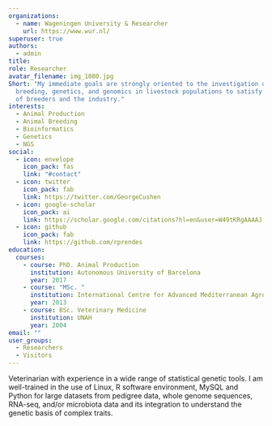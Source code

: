 ```yaml
---
organizations:
  - name: Wageningen University & Researcher
    url: https://www.wur.nl/
superuser: true
authors:
  - admin
title:
role: Researcher
avatar_filename: img_1080.jpg
Short: "My immediate goals are strongly oriented to the investigation on animal
  breeding, genetics, and genomics in livestock populations to satisfy the needs
  of breeders and the industry."
interests:
  - Animal Production
  - Animal Breeding
  - Bioinformatics
  - Genetics
  - NGS
social:
  - icon: envelope
    icon_pack: fas
    link: "#contact"
  - icon: twitter
    icon_pack: fab
    link: https://twitter.com/GeorgeCushen
  - icon: google-scholar
    icon_pack: ai
    link: https://scholar.google.com/citations?hl=en&user=W49tKRgAAAAJ
  - icon: github
    icon_pack: fab
    link: https://github.com/rprendes
education:
  courses:
    - course: PhD. Animal Production
      institution: Autonomous University of Barcelona
      year: 2017
    - course: "MSc. "
      institution: International Centre for Advanced Mediterranean Agronomic Studies
      year: 2013
    - course: BSc. Veterinary Medicine
      institution: UNAH
      year: 2004
email: ""
user_groups:
  - Researchers
  - Visitors
---
```

Veterinarian with experience in a wide range of statistical genetic tools. I am well-trained in the use of Linux, R software environment, MySQL and Python for large datasets from pedigree data, whole genome sequences, RNA-seq, and/or microbiota data and its integration to understand the genetic basis of complex traits.
